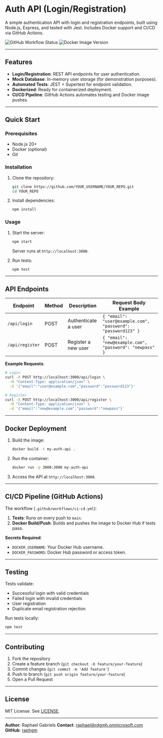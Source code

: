 
# Auth API (Login/Registration)

A simple authentication API with login and registration endpoints, built using Node.js, Express, and tested with Jest. Includes Docker support and CI/CD via GitHub Actions.

![GitHub Workflow Status](https://img.shields.io/github/actions/workflow/status/raphgm/https://github.com/raphgm/Dockerized-auth-api.git/ci-cd.yml) 
![Docker Image Version](https://img.shields.io/docker/v/rdgmh/my-auth-api/latest)

---

## Features

- **Login/Registration**: REST API endpoints for user authentication.
- **Mock Database**: In-memory user storage (for demonstration purposes).
- **Automated Tests**: JEST + Supertest for endpoint validation.
- **Dockerized**: Ready for containerized deployment.
- **CI/CD Pipeline**: GitHub Actions automates testing and Docker image pushes.

---

## Quick Start

### Prerequisites
- Node.js 20+
- Docker (optional)
- Git

### Installation
1. Clone the repository:
   ```bash
   git clone https://github.com/YOUR_USERNAME/YOUR_REPO.git
   cd YOUR_REPO
   ```
2. Install dependencies:
   ```bash
   npm install
   ```

### Usage
1. Start the server:
   ```bash
   npm start
   ```
   Server runs at `http://localhost:3000`.

2. Run tests:
   ```bash
   npm test
   ```

---

## API Endpoints

| Endpoint         | Method | Description                 | Request Body Example                   |
|------------------|--------|-----------------------------|----------------------------------------|
| `/api/login`     | POST   | Authenticate a user         | `{ "email": "user@example.com", "password": "password123" }` |
| `/api/register`  | POST   | Register a new user         | `{ "email": "new@example.com", "password": "newpass" }` |

**Example Requests**:
```bash
# Login
curl -X POST http://localhost:3000/api/login \
  -H "Content-Type: application/json" \
  -d '{"email":"user@example.com","password":"password123"}'

# Register
curl -X POST http://localhost:3000/api/register \
  -H "Content-Type: application/json" \
  -d '{"email":"new@example.com","password":"newpass"}'
```

---

## Docker Deployment

1. Build the image:
   ```bash
   docker build -t my-auth-api .
   ```

2. Run the container:
   ```bash
   docker run -p 3000:3000 my-auth-api
   ```

3. Access the API at `http://localhost:3000`.

---

## CI/CD Pipeline (GitHub Actions)

The workflow (`.github/workflows/ci-cd.yml`):
1. **Tests**: Runs on every push to `main`.
2. **Docker Build/Push**: Builds and pushes the image to Docker Hub if tests pass.

**Secrets Required**:
- `DOCKER_USERNAME`: Your Docker Hub username.
- `DOCKER_PASSWORD`: Docker Hub password or access token.

---

## Testing

Tests validate:
- Successful login with valid credentials
- Failed login with invalid credentials
- User registration
- Duplicate email registration rejection

Run tests locally:
```bash
npm test
```

---

## Contributing

1. Fork the repository
2. Create a feature branch (`git checkout -b feature/your-feature`)
3. Commit changes (`git commit -m 'Add feature'`)
4. Push to branch (`git push origin feature/your-feature`)
5. Open a Pull Request

---

## License

MIT License. See [LICENSE](LICENSE).

---

**Author**: Raphael Gabriels
**Contact**: raphael@rdgmh.onmicrosoft.com
**GitHub**: [raphgm](https://github.com/raphgm)
```
